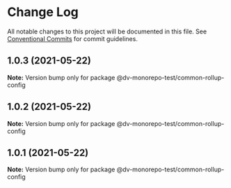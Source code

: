 # Change Log

All notable changes to this project will be documented in this file.
See [Conventional Commits](https://conventionalcommits.org) for commit guidelines.

## 1.0.3 (2021-05-22)

**Note:** Version bump only for package @dv-monorepo-test/common-rollup-config





## 1.0.2 (2021-05-22)

**Note:** Version bump only for package @dv-monorepo-test/common-rollup-config





## 1.0.1 (2021-05-22)

**Note:** Version bump only for package @dv-monorepo-test/common-rollup-config

